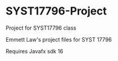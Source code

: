 # SYST17796-Project
Project for SYST17796 class

Emmett Law's project files for SYST 17796

Requires Javafx sdk 16

